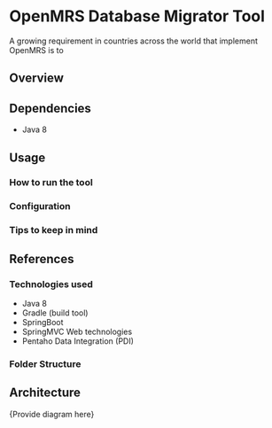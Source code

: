 # OpenMRS Database Migrator Tool

A growing requirement in countries across the world that implement OpenMRS is to 

## Overview

## Dependencies

* Java 8

## Usage

### How to run the tool

### Configuration

### Tips to keep in mind

## References

### Technologies used

* Java 8
* Gradle (build tool)
* SpringBoot
* SpringMVC Web technologies
* Pentaho Data Integration (PDI)

### Folder Structure


## Architecture

{Provide diagram here}